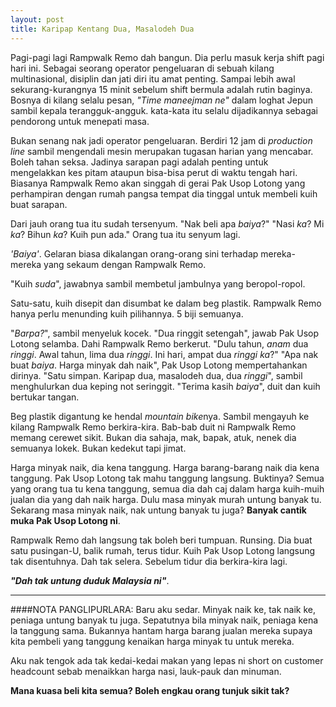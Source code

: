 ```yaml
---
layout: post
title: Karipap Kentang Dua, Masalodeh Dua
---
```


Pagi-pagi lagi Rampwalk Remo dah bangun. Dia perlu masuk kerja shift pagi hari ini. Sebagai seorang operator pengeluaran di sebuah kilang multinasional, disiplin dan jati diri itu amat penting. Sampai lebih awal sekurang-kurangnya 15 minit sebelum shift bermula adalah rutin baginya. Bosnya di kilang selalu pesan, *"Time maneejman ne"* dalam loghat Jepun sambil kepala terangguk-angguk. kata-kata itu selalu dijadikannya sebagai pendorong untuk menepati masa.

Bukan senang nak jadi operator pengeluaran. Berdiri 12 jam di *production line* sambil mengendali mesin merupakan tugasan harian yang mencabar. Boleh tahan seksa. Jadinya sarapan pagi adalah penting untuk mengelakkan kes pitam ataupun bisa-bisa perut di waktu tengah hari. Biasanya Rampwalk Remo akan singgah di gerai Pak Usop Lotong yang perhampiran dengan rumah pangsa tempat dia tinggal untuk membeli kuih buat sarapan.

Dari jauh orang tua itu sudah tersenyum.
"Nak beli apa *baiya*?"
"Nasi *ka*? Mi *ka*? Bihun *ka*? Kuih pun ada."
Orang tua itu senyum lagi.

*'Baiya'*. Gelaran biasa dikalangan orang-orang sini terhadap mereka-mereka yang sekaum dengan Rampwalk Remo.

"Kuih *suda*", jawabnya sambil membetul jambulnya yang beropol-ropol.

Satu-satu, kuih disepit dan disumbat ke dalam beg plastik. Rampwalk Remo hanya perlu menunding kuih pilihannya. 5 biji semuanya.

"*Barpa?*", sambil menyeluk kocek.
"Dua ringgit setengah", jawab Pak Usop Lotong selamba.
Dahi Rampwalk Remo berkerut.
"Dulu tahun, *anam* dua *ringgi*. Awal tahun, lima dua *ringgi*. Ini hari, ampat dua *ringgi* *ka*?"
"Apa nak buat *baiya*. Harga minyak dah naik", Pak Usop Lotong mempertahankan dirinya.
"Satu simpan. Karipap dua, masalodeh dua, dua *ringgi*", sambil menghulurkan dua keping not seringgit.
"Terima kasih *baiya*", duit dan kuih bertukar tangan.

Beg plastik digantung ke hendal *mountain bike*nya. Sambil mengayuh ke kilang Rampwalk Remo berkira-kira. Bab-bab duit ni Rampwalk Remo memang cerewet sikit. Bukan dia sahaja, mak, bapak, atuk, nenek dia semuanya lokek. Bukan kedekut tapi jimat.

Harga minyak naik, dia kena tanggung. Harga barang-barang naik dia kena tanggung. Pak Usop Lotong tak mahu tanggung langsung. Buktinya? Semua yang orang tua tu kena tanggung, semua dia dah caj dalam harga kuih-muih jualan dia yang dah naik harga. Dulu masa minyak murah untung banyak tu. Sekarang masa minyak naik, nak untung banyak tu juga? **Banyak cantik muka Pak Usop Lotong ni**.

Rampwalk Remo dah langsung tak boleh beri tumpuan. Runsing. Dia buat satu pusingan-U, balik rumah, terus tidur. Kuih Pak Usop Lotong langsung tak disentuhnya. Dah tak selera. Sebelum tidur dia berkira-kira lagi.

**_"Dah tak untung duduk Malaysia ni"_**.

---
####NOTA PANGLIPURLARA:
Baru aku sedar. Minyak naik ke, tak naik ke, peniaga untung banyak tu juga. Sepatutnya bila minyak naik, peniaga kena la tanggung sama. Bukannya hantam harga barang jualan mereka supaya kita pembeli yang tanggung kenaikan harga minyak tu untuk mereka.

Aku nak tengok ada tak kedai-kedai makan yang lepas ni short on customer headcount sebab menaikkan harga nasi, lauk-pauk dan minuman.

**Mana kuasa beli kita semua? Boleh engkau orang tunjuk sikit tak?**
